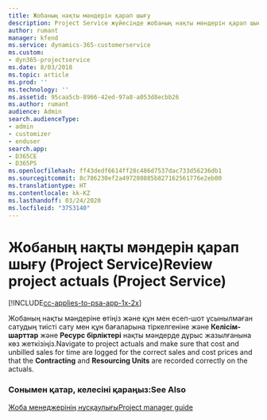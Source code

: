 ```yaml
---
title: Жобаның нақты мәндерін қарап шығу
description: Project Service жүйесінде жобаның нақты мәндерін қарап шығу жолы
author: rumant
manager: kfend
ms.service: dynamics-365-customerservice
ms.custom:
- dyn365-projectservice
ms.date: 8/03/2018
ms.topic: article
ms.prod: ''
ms.technology: ''
ms.assetid: 95caa5cb-8966-42ed-97a8-a053d8ecbb26
ms.author: rumant
audience: Admin
search.audienceType:
- admin
- customizer
- enduser
search.app:
- D365CE
- D365PS
ms.openlocfilehash: ff43dedf6614ff28c486d7537dac733d56236db1
ms.sourcegitcommit: 8c786230ef2a497280885b827162561776e2eb00
ms.translationtype: HT
ms.contentlocale: kk-KZ
ms.lasthandoff: 03/24/2020
ms.locfileid: "3753140"
---
```

# <a name="review-project-actuals-project-service"></a><span data-ttu-id="b6f01-103">Жобаның нақты мәндерін қарап шығу (Project Service)</span><span class="sxs-lookup"><span data-stu-id="b6f01-103">Review project actuals (Project Service)</span></span>

[!INCLUDE[cc-applies-to-psa-app-1x-2x](../includes/cc-applies-to-psa-app-1x-2x.md)]

<span data-ttu-id="b6f01-104">Жобаның нақты мәндеріне өтіңіз және құн мен есеп-шот ұсынылмаған сатудың тиісті сату мен құн бағаларына тіркелгеніне және **Келісім-шарттар** және **Ресурс бірліктері** нақты мәндерде дұрыс жазылғанына көз жеткізіңіз.</span><span class="sxs-lookup"><span data-stu-id="b6f01-104">Navigate to project actuals and make sure that cost and unbilled sales for time are logged for the correct sales and cost prices and that the **Contracting** and **Resourcing Units** are recorded correctly on the actuals.</span></span>  
  
### <a name="see-also"></a><span data-ttu-id="b6f01-105">Сонымен қатар, келесіні қараңыз:</span><span class="sxs-lookup"><span data-stu-id="b6f01-105">See Also</span></span>  
 [<span data-ttu-id="b6f01-106">Жоба менеджерінің нұсқаулығы</span><span class="sxs-lookup"><span data-stu-id="b6f01-106">Project manager guide</span></span>](../project-service/project-manager-guide.md)
